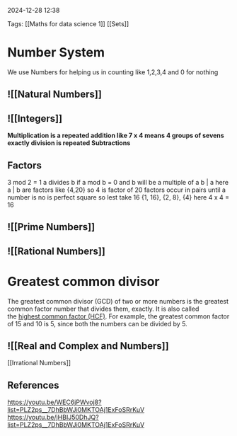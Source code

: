 2024-12-28 12:38


Tags: [[Maths for data science 1]]  [[Sets]]

# Number System
We use Numbers for helping us in counting like 1,2,3,4 and 0 for nothing 

## **![[Natural Numbers]]**

## ![[Integers]]
**Multiplication is a repeated addition like 7 x 4 means 4 groups of sevens exactly division is repeated Subtractions**

## Factors

3 mod 2 = 1
a divides b if a mod b = 0  and b will be a multiple of a b | a
here a | b are factors 
like {4,20} so 4 is factor of 20
factors occur in pairs until a number is no is perfect square so lest take 16
{1, 16}, {2, 8}, {4} here 4 x 4 = 16

## ![[Prime Numbers]]
## ![[Rational Numbers]]
# Greatest common divisor
The greatest common divisor (GCD) of two or more numbers is the greatest common factor number that divides them, exactly. It is also called the [highest common factor (HCF)](https://byjus.com/maths/hcf/). For example, the greatest common factor of 15 and 10 is 5, since both the numbers can be divided by 5.

##  ![[Real and Complex and Numbers]]
[[Irrational Numbers]]

## References
https://youtu.be/WEC6jPWvoj8?list=PLZ2ps__7DhBbWJi0MKTOAj1ExFoSRrKuV
https://youtu.be/jHBIJ50DhJQ?list=PLZ2ps__7DhBbWJi0MKTOAj1ExFoSRrKuV
